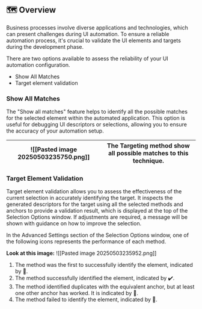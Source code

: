 ## 🗺️ Overview 

Business processes involve diverse applications and technologies, which can present challenges during UI automation. To ensure a reliable automation process, it's crucial to validate the UI elements and targets during the development phase. 

There are two options available to assess the reliability of your UI automation configuration. 

- Show All Matches
- Target element validation
### Show All Matches

The "Show all matches" feature helps to identify all the possible matches for the selected element within the automated application. This option is useful for debugging UI descriptors or selections, allowing you to ensure the accuracy of your automation setup.

| ![[Pasted image 20250503235750.png]] | The Targeting method show all possible matches to this technique. |
| ------------------------------------ | ----------------------------------------------------------------- |

### Target Element Validation

Target element validation allows you to assess the effectiveness of the current selection in accurately identifying the target. It inspects the generated descriptors for the target using all the selected methods and anchors to provide a validation result, which is displayed at the top of the Selection Options window. If adjustments are required, a message will be shown with guidance on how to improve the selection.

In the Advanced Settings section of the Selection Options window, one of the following icons represents the performance of each method.

**Look at this image:**
![[Pasted image 20250503235952.png]]

1. The method was the first to successfully identify the element, indicated by 🎯.
2. The method successfully identified the element, indicated by ✔️.
3. The method identified duplicates with the equivalent anchor, but at least one other anchor has worked. It is indicated by 📑.
4. The method failed to identify the element, indicated by 🚫.